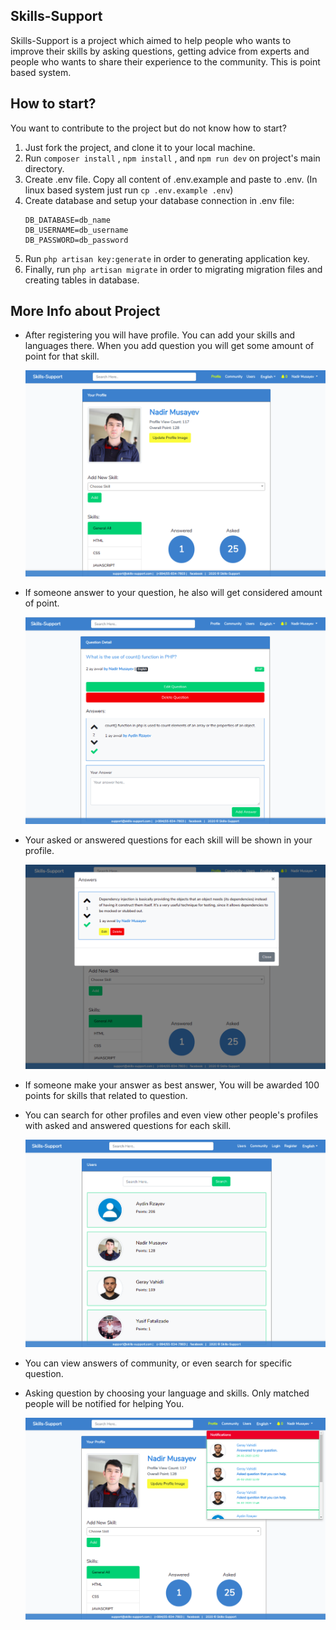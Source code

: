 ## Skills-Support

Skills-Support is a project which aimed to help people who wants to improve their skills by asking questions, getting 
advice from experts and people who wants to share their experience to the community. This is point based system.

## How to start?

You want to contribute to the project but do not know how to start? 
1. Just fork the project, and clone it to your local machine.
2. Run `composer install` , `npm install` , and `npm run dev`  on project's main directory.
3. Create .env file. Copy all content of .env.example and paste to .env. (In linux based system just run `cp .env.example .env`)
4. Create database and setup your database connection in .env file: 
    ``` 
    DB_DATABASE=db_name
    DB_USERNAME=db_username
    DB_PASSWORD=db_password
    ```
5. Run `php artisan key:generate` in order to generating application key.
6. Finally, run `php artisan migrate` in order to migrating migration files and creating tables in database.


## More Info about Project

- After registering you will have profile. You can add your skills and languages there. When you add question you will get some amount of point for that skill.
   
   ![alt text](public/images/screens/auth_profile.png "Title Text 1")
   
   
- If someone answer to your question, he also will get considered amount of point.

   ![alt text](public/images/screens/auth_question.png "Title Text 1")
   
   
- Your asked or answered questions for each skill will be shown in your profile.

   ![alt text](public/images/screens/auth_answers.png "Title Text 1")
      
   
- If someone make your answer as best answer, You will be awarded 100 points for skills that related to question.
- You can search for other profiles and even view other people's profiles with asked and answered questions for each skill.
   
   ![alt text](public/images/screens/users.png "Title Text 1")
   
   
- You can view answers of community, or even search for specific question.
   
   
- Asking question by choosing your language and skills. Only matched people will be notified for helping You.
   
   ![alt text](public/images/screens/auth_notifications.png "Title Text 1")



